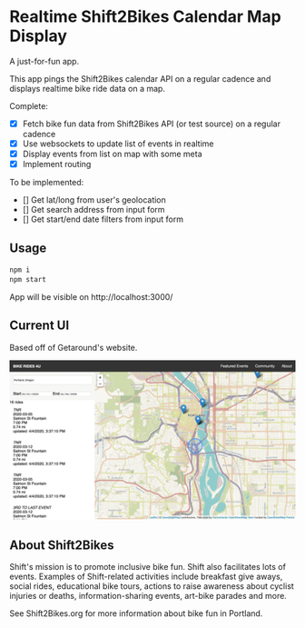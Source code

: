 # Realtime Shift2Bikes Calendar Map Display

A just-for-fun app.

This app pings the Shift2Bikes calendar API on a regular cadence and displays realtime bike ride data on a map.

Complete:

- [x] Fetch bike fun data from Shift2Bikes API (or test source) on a regular cadence
- [x] Use websockets to update list of events in realtime
- [x] Display events from list on map with some meta
- [x] Implement routing

To be implemented:

- [] Get lat/long from user's geolocation
- [] Get search address from input form
- [] Get start/end date filters from input form

## Usage

```bash
npm i
npm start
```

App will be visible on http://localhost:3000/

## Current UI

Based off of Getaround's website.

![screen capture of app](/misc/screencap.png)

## About Shift2Bikes

Shift's mission is to promote inclusive bike fun. Shift also facilitates lots of events. Examples of Shift-related activities include breakfast give aways, social rides, educational bike tours, actions to raise awareness about cyclist injuries or deaths, information-sharing events, art-bike parades and more.

See Shift2Bikes.org for more information about bike fun in Portland.
